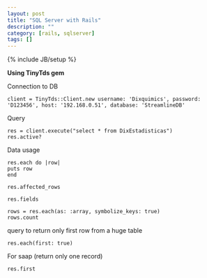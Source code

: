 ```yaml
---
layout: post
title: "SQL Server with Rails"
description: ""
category: [rails, sqlserver]
tags: []
---
```

{% include JB/setup %}

**Using TinyTds gem**

Connection to DB

    client = TinyTds::Client.new username: 'Dixquimics', password: 'D123456', host: '192.168.0.51', database: 'StreamlineDB'

Query

    res = client.execute("select * from DixEstadisticas")
    res.active?

Data usage

    res.each do |row|
    puts row
    end

    res.affected_rows

    res.fields

    rows = res.each(as: :array, symbolize_keys: true)
    rows.count

query to return only first row from a huge table

    res.each(first: true)

For saap (return only one record)

    res.first
